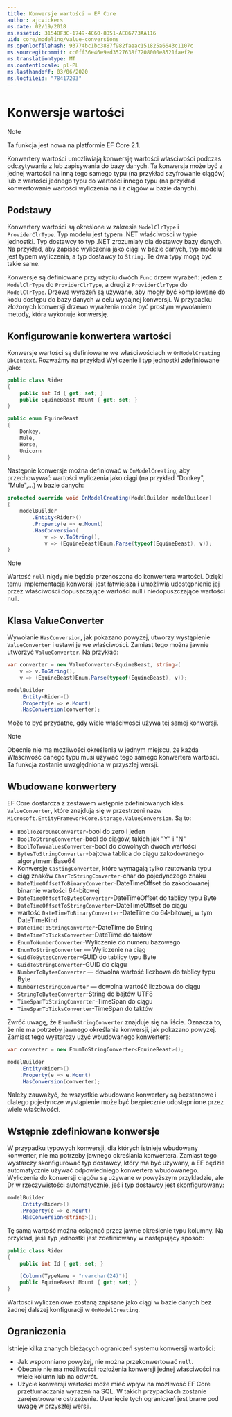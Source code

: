 ```yaml
---
title: Konwersje wartości — EF Core
author: ajcvickers
ms.date: 02/19/2018
ms.assetid: 3154BF3C-1749-4C60-8D51-AE86773AA116
uid: core/modeling/value-conversions
ms.openlocfilehash: 93774bc1bc3887f982faeac151825a6643c1107c
ms.sourcegitcommit: cc0ff36e46e9ed3527638f7208000e8521faef2e
ms.translationtype: MT
ms.contentlocale: pl-PL
ms.lasthandoff: 03/06/2020
ms.locfileid: "78417203"
---
```

# <a name="value-conversions"></a>Konwersje wartości

> [!NOTE]  
> Ta funkcja jest nowa na platformie EF Core 2.1.

Konwertery wartości umożliwiają konwersję wartości właściwości podczas odczytywania z lub zapisywania do bazy danych. Ta konwersja może być z jednej wartości na inną tego samego typu (na przykład szyfrowanie ciągów) lub z wartości jednego typu do wartości innego typu (na przykład konwertowanie wartości wyliczenia na i z ciągów w bazie danych).

## <a name="fundamentals"></a>Podstawy

Konwertery wartości są określone w zakresie `ModelClrType` i `ProviderClrType`. Typ modelu jest typem .NET właściwości w typie jednostki. Typ dostawcy to typ .NET zrozumiały dla dostawcy bazy danych. Na przykład, aby zapisać wyliczenia jako ciągi w bazie danych, typ modelu jest typem wyliczenia, a typ dostawcy to `String`. Te dwa typy mogą być takie same.

Konwersje są definiowane przy użyciu dwóch `Func` drzew wyrażeń: jeden z `ModelClrType` do `ProviderClrType`, a drugi z `ProviderClrType` do `ModelClrType`. Drzewa wyrażeń są używane, aby mogły być kompilowane do kodu dostępu do bazy danych w celu wydajnej konwersji. W przypadku złożonych konwersji drzewo wyrażenia może być prostym wywołaniem metody, która wykonuje konwersję.

## <a name="configuring-a-value-converter"></a>Konfigurowanie konwertera wartości

Konwersje wartości są definiowane we właściwościach w `OnModelCreating` `DbContext`. Rozważmy na przykład Wyliczenie i typ jednostki zdefiniowane jako:

``` csharp
public class Rider
{
    public int Id { get; set; }
    public EquineBeast Mount { get; set; }
}

public enum EquineBeast
{
    Donkey,
    Mule,
    Horse,
    Unicorn
}
```

Następnie konwersje można definiować w `OnModelCreating`, aby przechowywać wartości wyliczenia jako ciągi (na przykład "Donkey", "Mule",...) w bazie danych:

``` csharp
protected override void OnModelCreating(ModelBuilder modelBuilder)
{
    modelBuilder
        .Entity<Rider>()
        .Property(e => e.Mount)
        .HasConversion(
            v => v.ToString(),
            v => (EquineBeast)Enum.Parse(typeof(EquineBeast), v));
}
```

> [!NOTE]  
> Wartość `null` nigdy nie będzie przenoszona do konwertera wartości. Dzięki temu implementacja konwersji jest łatwiejsza i umożliwia udostępnienie jej przez właściwości dopuszczające wartości null i niedopuszczające wartości null.

## <a name="the-valueconverter-class"></a>Klasa ValueConverter

Wywołanie `HasConversion`, jak pokazano powyżej, utworzy wystąpienie `ValueConverter` i ustawi je we właściwości. Zamiast tego można jawnie utworzyć `ValueConverter`. Na przykład:

``` csharp
var converter = new ValueConverter<EquineBeast, string>(
    v => v.ToString(),
    v => (EquineBeast)Enum.Parse(typeof(EquineBeast), v));

modelBuilder
    .Entity<Rider>()
    .Property(e => e.Mount)
    .HasConversion(converter);
```

Może to być przydatne, gdy wiele właściwości używa tej samej konwersji.

> [!NOTE]  
> Obecnie nie ma możliwości określenia w jednym miejscu, że każda Właściwość danego typu musi używać tego samego konwertera wartości. Ta funkcja zostanie uwzględniona w przyszłej wersji.

## <a name="built-in-converters"></a>Wbudowane konwertery

EF Core dostarcza z zestawem wstępnie zdefiniowanych klas `ValueConverter`, które znajdują się w przestrzeni nazw `Microsoft.EntityFrameworkCore.Storage.ValueConversion`. Są to:

* `BoolToZeroOneConverter`-bool do zero i jeden
* `BoolToStringConverter`-bool do ciągów, takich jak "Y" i "N"
* `BoolToTwoValuesConverter`-bool do dowolnych dwóch wartości
* `BytesToStringConverter`-bajtowa tablica do ciągu zakodowanego algorytmem Base64
* Konwersje `CastingConverter`, które wymagają tylko rzutowania typu
* ciąg znaków `CharToStringConverter`-char do pojedynczego znaku
* `DateTimeOffsetToBinaryConverter`-DateTimeOffset do zakodowanej binarnie wartości 64-bitowej
* `DateTimeOffsetToBytesConverter`-DateTimeOffset do tablicy typu Byte
* `DateTimeOffsetToStringConverter`-DateTimeOffset do ciągu
* wartość `DateTimeToBinaryConverter`-DateTime do 64-bitowej, w tym DateTimeKind
* `DateTimeToStringConverter`-DateTime do String
* `DateTimeToTicksConverter`-DateTime do taktów
* `EnumToNumberConverter`-Wyliczenie do numeru bazowego
* `EnumToStringConverter` — Wyliczenie na ciąg
* `GuidToBytesConverter`-GUID do tablicy typu Byte
* `GuidToStringConverter`-GUID do ciągu
* `NumberToBytesConverter` — dowolna wartość liczbowa do tablicy typu Byte
* `NumberToStringConverter` — dowolna wartość liczbowa do ciągu
* `StringToBytesConverter`-String do bajtów UTF8
* `TimeSpanToStringConverter`-TimeSpan do ciągu
* `TimeSpanToTicksConverter`-TimeSpan do taktów

Zwróć uwagę, że `EnumToStringConverter` znajduje się na liście. Oznacza to, że nie ma potrzeby jawnego określania konwersji, jak pokazano powyżej. Zamiast tego wystarczy użyć wbudowanego konwertera:

``` csharp
var converter = new EnumToStringConverter<EquineBeast>();

modelBuilder
    .Entity<Rider>()
    .Property(e => e.Mount)
    .HasConversion(converter);
```

Należy zauważyć, że wszystkie wbudowane konwertery są bezstanowe i dlatego pojedyncze wystąpienie może być bezpiecznie udostępnione przez wiele właściwości.

## <a name="pre-defined-conversions"></a>Wstępnie zdefiniowane konwersje

W przypadku typowych konwersji, dla których istnieje wbudowany konwerter, nie ma potrzeby jawnego określania konwertera. Zamiast tego wystarczy skonfigurować typ dostawcy, który ma być używany, a EF będzie automatycznie używać odpowiedniego konwertera wbudowanego. Wyliczenia do konwersji ciągów są używane w powyższym przykładzie, ale Dr w rzeczywistości automatycznie, jeśli typ dostawcy jest skonfigurowany:

``` csharp
modelBuilder
    .Entity<Rider>()
    .Property(e => e.Mount)
    .HasConversion<string>();
```

Tę samą wartość można osiągnąć przez jawne określenie typu kolumny. Na przykład, jeśli typ jednostki jest zdefiniowany w następujący sposób:

``` csharp
public class Rider
{
    public int Id { get; set; }

    [Column(TypeName = "nvarchar(24)")]
    public EquineBeast Mount { get; set; }
}
```

Wartości wyliczeniowe zostaną zapisane jako ciągi w bazie danych bez żadnej dalszej konfiguracji w `OnModelCreating`.

## <a name="limitations"></a>Ograniczenia

Istnieje kilka znanych bieżących ograniczeń systemu konwersji wartości:

* Jak wspomniano powyżej, nie można przekonwertować `null`.
* Obecnie nie ma możliwości rozłożenia konwersji jednej właściwości na wiele kolumn lub na odwrót.
* Użycie konwersji wartości może mieć wpływ na możliwość EF Core przetłumaczania wyrażeń na SQL. W takich przypadkach zostanie zarejestrowane ostrzeżenie.
Usunięcie tych ograniczeń jest brane pod uwagę w przyszłej wersji.

